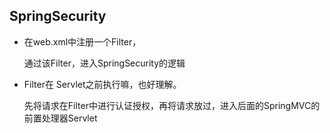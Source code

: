 ## SpringSecurity

- 在web.xml中注册一个Filter，

    通过该Filter，进入SpringSecurity的逻辑

- Filter在 Servlet之前执行嘛，也好理解。

    先将请求在Filter中进行认证授权，再将请求放过，进入后面的SpringMVC的前置处理器Servlet

    

